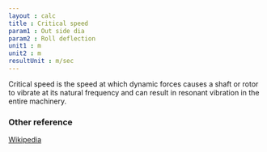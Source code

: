 ```yaml
---
layout : calc
title : Critical speed
param1 : Out side dia
param2 : Roll deflection
unit1 : m
unit2 : m
resultUnit : m/sec
---
```


Critical  speed is the speed at which dynamic forces causes a shaft or rotor to vibrate  at its natural frequency and can result in resonant vibration in the entire machinery.
### Other reference
[Wikipedia](https://en.wikipedia.org/wiki/Critical_speed)



<script>  
    const inputs = document.querySelectorAll('input');    
    inputs.forEach(input => {
      // Check on input
      input.addEventListener('input', () => {
             
        // Auto-calculate on every input change
        calculate();
      });      
      // Check on page load
      if (input.value) {
        input.closest('.outlined-field').classList.add('has-content');
      }
    });

    // Calculate function 
    function calculate() {
      const outsideDia = parseFloat(document.getElementById('param1').value) || 0;
      const deflection = parseFloat(document.getElementById('param2').value) || 0;
      
      //const param4 = parseFloat(document.getElementById('param4').value) || 0;
      //const param5 = parseFloat(document.getElementById('param5').value) || 0;
      
      // Example calculation: sum of all parameters
      // Replace this with your actual formula
      const result = ((93.96 * outsideDia) / Math.sqrt(deflection))
      
      document.getElementById('result').innerText = result.toFixed(2);
    }


</script>